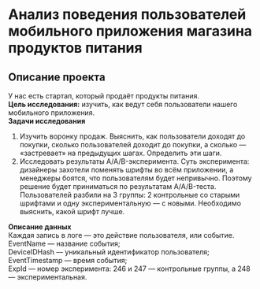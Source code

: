 # Анализ поведения пользователей мобильного приложения магазина продуктов питания
## Описание проекта
У нас есть стартап, который продаёт продукты питания.  
**Цель исследования:** изучить, как ведут себя пользователи нашего мобильного приложения. \
**Задачи исследования**
1. Изучить воронку продаж. Выяснить, как пользователи доходят до покупки, сколько пользователей доходит до покупки, а сколько — «застревает» на предыдущих шагах. Определить эти шаги.
2. Исследовать результаты A/A/B-эксперимента. Суть эксперимента: дизайнеры захотели поменять шрифты во всём приложении, а менеджеры боятся, что пользователям будет непривычно. Поэтому решение будет приниматься по результатам A/A/B-теста. Пользователей разбили на 3 группы: 2 контрольные со старыми шрифтами и одну экспериментальную — с новыми. Необходимо выяснить, какой шрифт лучше.

**Описание данных**\
Каждая запись в логе — это действие пользователя, или событие. \
EventName — название события;\
DeviceIDHash — уникальный идентификатор пользователя;\
EventTimestamp — время события;\
ExpId — номер эксперимента: 246 и 247 — контрольные группы, а 248 — экспериментальная.
